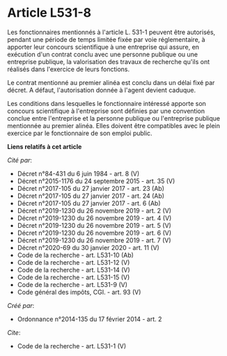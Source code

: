 # Article L531-8

Les fonctionnaires mentionnés à l'article L. 531-1 peuvent être autorisés, pendant une période de temps limitée fixée par
voie réglementaire, à apporter leur concours scientifique à une entreprise qui assure, en exécution d'un contrat conclu avec
une personne publique ou une entreprise publique, la valorisation des travaux de recherche qu'ils ont réalisés dans
l'exercice de leurs fonctions. 

Le contrat mentionné au premier alinéa est conclu dans un délai fixé par décret. A défaut, l'autorisation donnée à l'agent
devient caduque. 

Les conditions dans lesquelles le fonctionnaire intéressé apporte son concours scientifique à l'entreprise sont définies par
une convention conclue entre l'entreprise et la personne publique ou l'entreprise publique mentionnée au premier alinéa.
Elles doivent être compatibles avec le plein exercice par le fonctionnaire de son emploi public.

**Liens relatifs à cet article**

_Cité par_:

  - Décret n°84-431 du 6 juin 1984 - art. 8 (V)
  - Décret n°2015-1176 du 24 septembre 2015 - art. 35 (V)
  - Décret n°2017-105 du 27 janvier 2017 - art. 23 (Ab)
  - Décret n°2017-105 du 27 janvier 2017 - art. 24 (Ab)
  - Décret n°2017-105 du 27 janvier 2017 - art. 6 (Ab)
  - Décret n°2019-1230 du 26 novembre 2019 - art. 2 (V)
  - Décret n°2019-1230 du 26 novembre 2019 - art. 4 (V)
  - Décret n°2019-1230 du 26 novembre 2019 - art. 5 (V)
  - Décret n°2019-1230 du 26 novembre 2019 - art. 6 (V)
  - Décret n°2019-1230 du 26 novembre 2019 - art. 7 (V)
  - Décret n°2020-69 du 30 janvier 2020 - art. 11 (V)
  - Code de la recherche - art. L531-10 (Ab)
  - Code de la recherche - art. L531-12 (V)
  - Code de la recherche - art. L531-14 (V)
  - Code de la recherche - art. L531-15 (V)
  - Code de la recherche - art. L531-9 (V)
  - Code général des impôts, CGI. - art. 93 (V)

_Créé par_:

  - Ordonnance n°2014-135 du 17 février 2014 - art. 2

_Cite_:

  - Code de la recherche - art. L531-1 (V)
